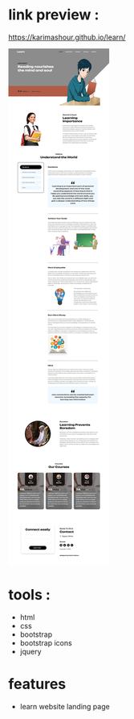 # link preview :

https://karimashour.github.io/learn/

<img src="image.png"/>

# tools :
- html
- css
- bootstrap
- bootstrap icons
- jquery


# features
- learn website landing page 
